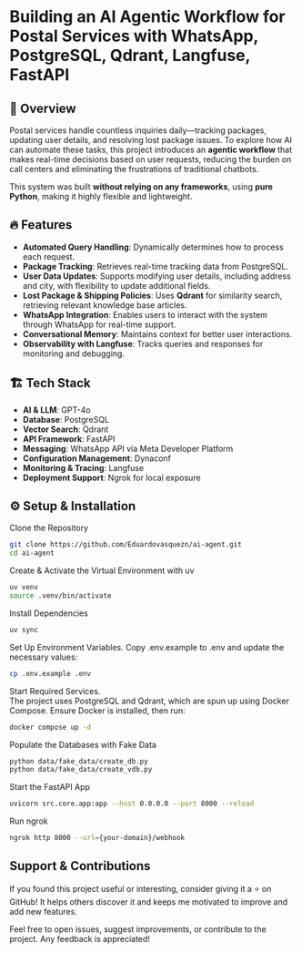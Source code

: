 # Building an AI Agentic Workflow for Postal Services with WhatsApp, PostgreSQL, Qdrant, Langfuse, FastAPI

## 📌 Overview
Postal services handle countless inquiries daily—tracking packages, updating user details, and resolving lost package issues. To explore how AI can automate these tasks, this project introduces an **agentic workflow** that makes real-time decisions based on user requests, reducing the burden on call centers and eliminating the frustrations of traditional chatbots.

This system was built **without relying on any frameworks**, using **pure Python**, making it highly flexible and lightweight.

## 🔥 Features
- **Automated Query Handling**: Dynamically determines how to process each request.
- **Package Tracking**: Retrieves real-time tracking data from PostgreSQL.
- **User Data Updates**: Supports modifying user details, including address and city, with flexibility to update additional fields.
- **Lost Package & Shipping Policies**: Uses **Qdrant** for similarity search, retrieving relevant knowledge base articles.
- **WhatsApp Integration**: Enables users to interact with the system through WhatsApp for real-time support.
- **Conversational Memory**: Maintains context for better user interactions.
- **Observability with Langfuse**: Tracks queries and responses for monitoring and debugging.

## 🏗️ Tech Stack
- **AI & LLM**: GPT-4o
- **Database**: PostgreSQL
- **Vector Search**: Qdrant
- **API Framework**: FastAPI
- **Messaging**: WhatsApp API via Meta Developer Platform
- **Configuration Management**: Dynaconf
- **Monitoring & Tracing**: Langfuse
- **Deployment Support**: Ngrok for local exposure

## ⚙️ Setup & Installation

Clone the Repository
```bash
git clone https://github.com/Eduardovasquezn/ai-agent.git
cd ai-agent
```

Create & Activate the Virtual Environment with uv
```bash
uv venv
source .venv/bin/activate
```

Install Dependencies
```bash
uv sync
```

Set Up Environment Variables.
Copy .env.example to .env and update the necessary values:
```bash
cp .env.example .env
```

Start Required Services. \
The project uses PostgreSQL and Qdrant, which are spun up using Docker Compose. Ensure Docker is installed, then run:
```bash
docker compose up -d
```

Populate the Databases with Fake Data
```bash
python data/fake_data/create_db.py
python data/fake_data/create_vdb.py
```

Start the FastAPI App
```bash
uvicorn src.core.app:app --host 0.0.0.0 --port 8000 --reload
```

Run ngrok
```bash
ngrok http 8000 --url={your-domain}/webhook
```

## Support & Contributions

If you found this project useful or interesting, consider giving it a ⭐ on GitHub! It helps others discover it and keeps me motivated to improve and add new features.

Feel free to open issues, suggest improvements, or contribute to the project. Any feedback is appreciated!

